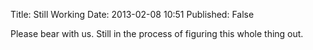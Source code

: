 Title: Still Working
Date: 2013-02-08 10:51 
Published: False

Please bear with us. Still in the process of figuring this whole thing out.
   